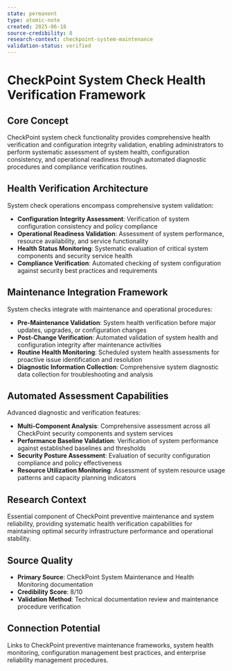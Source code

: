 ```yaml
---
state: permanent
type: atomic-note
created: 2025-06-18
source-credibility: 8
research-context: checkpoint-system-maintenance
validation-status: verified
---
```


# CheckPoint System Check Health Verification Framework

## Core Concept
CheckPoint system check functionality provides comprehensive health verification and configuration integrity validation, enabling administrators to perform systematic assessment of system health, configuration consistency, and operational readiness through automated diagnostic procedures and compliance verification routines.

## Health Verification Architecture
System check operations encompass comprehensive system validation:
- **Configuration Integrity Assessment**: Verification of system configuration consistency and policy compliance
- **Operational Readiness Validation**: Assessment of system performance, resource availability, and service functionality
- **Health Status Monitoring**: Systematic evaluation of critical system components and security service health
- **Compliance Verification**: Automated checking of system configuration against security best practices and requirements

## Maintenance Integration Framework
System checks integrate with maintenance and operational procedures:
- **Pre-Maintenance Validation**: System health verification before major updates, upgrades, or configuration changes
- **Post-Change Verification**: Automated validation of system health and configuration integrity after maintenance activities
- **Routine Health Monitoring**: Scheduled system health assessments for proactive issue identification and resolution
- **Diagnostic Information Collection**: Comprehensive system diagnostic data collection for troubleshooting and analysis

## Automated Assessment Capabilities
Advanced diagnostic and verification features:
- **Multi-Component Analysis**: Comprehensive assessment across all CheckPoint security components and system services
- **Performance Baseline Validation**: Verification of system performance against established baselines and thresholds
- **Security Posture Assessment**: Evaluation of security configuration compliance and policy effectiveness
- **Resource Utilization Monitoring**: Assessment of system resource usage patterns and capacity planning indicators

## Research Context
Essential component of CheckPoint preventive maintenance and system reliability, providing systematic health verification capabilities for maintaining optimal security infrastructure performance and operational stability.

## Source Quality
- **Primary Source**: CheckPoint System Maintenance and Health Monitoring documentation
- **Credibility Score**: 8/10
- **Validation Method**: Technical documentation review and maintenance procedure verification

## Connection Potential
Links to CheckPoint preventive maintenance frameworks, system health monitoring, configuration management best practices, and enterprise reliability management procedures.